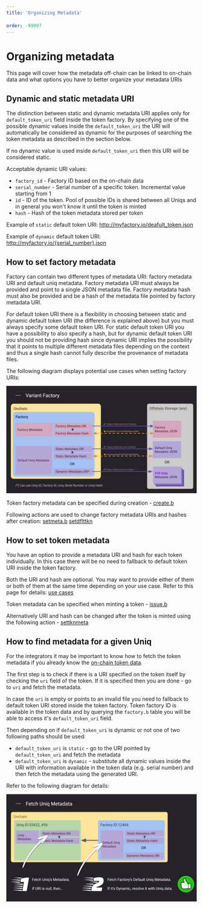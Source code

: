 ```yaml
---
title: 'Organizing Metadata'

order: -99997
---
```


# Organizing metadata

This page will cover how the metadata off-chain can be linked to on-chain data and what options you have to better organize your metadata URIs

## Dynamic and static metadata URI

The distinction between static and dynamic metadata URI applies only for `default_token_uri` field inside the token factory. By specifying one of the possible dynamic values inside the `default_token_uri` the URI will automatically be considered as dynamic for the purposes of searching the token metadata as described in the section below.

If no dynamic value is used inside `default_token_uri` then this URI will be considered static.

Acceptable dynamic URI values:

-   `factory_id` - Factory ID based on the on-chain data
-   `serial_number` - Serial number of a specific token. Incremental value starting from 1
-   `id` - ID of the token. Pool of possible IDs is shared between all Uniqs and in general you won't know it until the token is minted
-   `hash` - Hash of the token metadata stored per token

Example of `static` default token URI: http://myfactory.io/deafult_token.json

Example of `dynamic` default token URI: http://myfactory.io/{serial_number}.json

## How to set factory metadata

Factory can contain two different types of metadata URI: factory metadata URI and default uniq metadata. Factory metadata URI must always be provided and point to a single JSON metadata file. Factory metadata hash must also be provided and be a hash of the metadata file pointed by factory metadata URI.

For default token URI there is a flexibility in choosing between static and dynamic default token URI (the difference is explained above) but you must always specify some default token URI. For static default token URI you have a possibility to also specify a hash, but for dynamic default token URI you should not be providing hash since dynamic URI implies the possibility that it points to multiple different metadata files depending on the context and thus a single hash cannot fully describe the provenance of metadata files.

The following diagram displays potential use cases when setting factory URIs:

![](/images/bbea7125-931a-4f98-b99e-d91ac8c8fe48.png)

Token factory metadata can be specified during creation - [create.b](../../../blockchain/contracts/nft-contract/nft-actions/create.b.md)

Following actions are used to change factory metadata URIs and hashes after creation:
[setmeta.b](../../../blockchain/contracts/nft-contract/nft-actions/setmeta.b.md)
[setdflttkn](../../../blockchain/contracts/nft-contract/nft-actions/setdflttkn.md)

## How to set token metadata

You have an option to provide a metadata URI and hash for each token individually. In this case there will be no need to fallback to default token URI inside the token factory.

Both the URI and hash are optional. You may want to provide either of them or both of them at the same time depending on your use case. Refer to this page for details: [use cases](./Examples/variant-example-use-cases.md)

Token metadata can be specified when minting a token - [issue.b](../../../blockchain/blockchain/contracts/nft-contract/nft-actions/issue.b.md)

Alternatively URI and hash can be changed after the token is minted using the following action - [settknmeta](../../../blockchain/contracts/nft-contract/nft-actions/settknmeta.md)

## How to find metadata for a given Uniq

For the integrators it may be important to know how to fetch the token metadata if you already know the [on-chain token data](../../../blockchain/contracts/nft-contract/nft-tables.md#token.b).

The first step is to check if there is a URI specified on the token itself by checking the `uri` field of the token. If it is specified then you are done - go to `uri` and fetch the metadata.

In case the `uri` is empty or points to an invalid file you need to fallback to default token URI stored inside the token factory. Token factory ID is available in the token data and by querying the `factory.b` table you will be able to access it's `default_token_uri` field.

Then depending on if `default_token_uri` is dynamic or not one of two following paths should be used:

-   `default_token_uri` is `static` - go to the URI pointed by `default_token_uri` and fetch the metadata
-   `default_token_uri` is `dynamic` - substitute all dynamic values inside the URI with information available in the token data (e.g. serial number) and then fetch the metadata using the generated URI.

Refer to the following diagram for details:

![](/images/5c92a44c-bbb0-4111-ac27-e5848fe43aeb.png)
